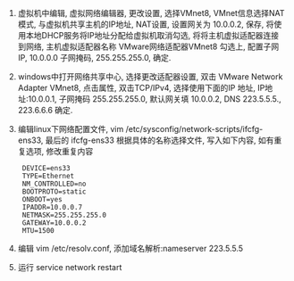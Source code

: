 1. 虚拟机中编辑, 虚拟网络编辑器, 更改设置, 选择VMnet8, VMnet信息选择NAT模式, 与虚拟机共享主机的IP地址, NAT设置, 设置网关为 10.0.0.2, 保存, 
    将使用本地DHCP服务将IP地址分配给虚拟机取消勾选, 将将主机虚拟适配器连接到网络, 主机虚拟适配器名称 VMware网络适配器VMnet8 勾选上, 配置子网IP,
    10.0.0.0 子网掩码, 255.255.255.0, 确定.
2. windows中打开网络共享中心, 选择更改适配器设置, 双击 VMware Network Adapter VMnet8, 点击属性, 双击TCP/IPv4, 选择使用下面的IP
    地址, IP地址:10.0.0.1, 子网掩码 255.255.255.0, 默认网关填 10.0.0.2, DNS 223.5.5.5., 223.6.6.6 确定.
3. 编辑linux下网络配置文件, vim /etc/sysconfig/network-scripts/ifcfg-ens33, 最后的 ifcfg-ens33 根据具体的名称选择文件, 写入如下内容, 如有重复选项, 
    修改重复内容
    
        DEVICE=ens33
        TYPE=Ethernet
        NM_CONTROLLED=no        
        BOOTPROTO=static
        ONBOOT=yes
        IPADDR=10.0.0.7
        NETMASK=255.255.255.0
        GATEWAY=10.0.0.2
        MTU=1500
    
    
4. 编辑 vim /etc/resolv.conf,     添加域名解析:nameserver 223.5.5.5
5. 运行 service network restart